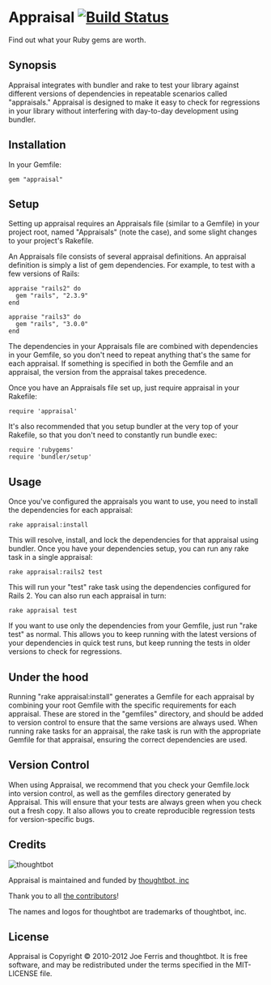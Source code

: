 # Appraisal [![Build Status](https://secure.travis-ci.org/thoughtbot/appraisal.png)](http://travis-ci.org/thoughtbot/appraisal?branch=master)

Find out what your Ruby gems are worth.

Synopsis
--------

Appraisal integrates with bundler and rake to test your library against
different versions of dependencies in repeatable scenarios called "appraisals."
Appraisal is designed to make it easy to check for regressions in your library
without interfering with day-to-day development using bundler.

Installation
------------

In your Gemfile:

    gem "appraisal"

Setup
-----

Setting up appraisal requires an Appraisals file (similar to a Gemfile) in your
project root, named "Appraisals" (note the case), and some slight changes to your project's Rakefile.

An Appraisals file consists of several appraisal definitions. An appraisal
definition is simply a list of gem dependencies. For example, to test with a
few versions of Rails:

    appraise "rails2" do
      gem "rails", "2.3.9"
    end

    appraise "rails3" do
      gem "rails", "3.0.0"
    end

The dependencies in your Appraisals file are combined with dependencies in your
Gemfile, so you don't need to repeat anything that's the same for each
appraisal. If something is specified in both the Gemfile and an appraisal, the
version from the appraisal takes precedence.

Once you have an Appraisals file set up, just require appraisal in your Rakefile:

    require 'appraisal'

It's also recommended that you setup bundler at the very top of your Rakefile,
so that you don't need to constantly run bundle exec:

    require 'rubygems'
    require 'bundler/setup'

Usage
-----

Once you've configured the appraisals you want to use, you need to install the
dependencies for each appraisal:

    rake appraisal:install

This will resolve, install, and lock the dependencies for that appraisal using
bundler. Once you have your dependencies setup, you can run any rake task in a
single appraisal:

    rake appraisal:rails2 test

This will run your "test" rake task using the dependencies configured for Rails
2. You can also run each appraisal in turn:

    rake appraisal test

If you want to use only the dependencies from your Gemfile, just run "rake
test" as normal. This allows you to keep running with the latest versions of
your dependencies in quick test runs, but keep running the tests in older
versions to check for regressions.

Under the hood
--------------

Running "rake appraisal:install" generates a Gemfile for each appraisal by
combining your root Gemfile with the specific requirements for each appraisal.
These are stored in the "gemfiles" directory, and should be added to version
control to ensure that the same versions are always used. When running rake
tasks for an appraisal, the rake task is run with the appropriate Gemfile for
that appraisal, ensuring the correct dependencies are used.

Version Control
--------------

When using Appraisal, we recommend that you check your Gemfile.lock into
version control, as well as the gemfiles directory generated by Appraisal. This
will ensure that your tests are always green when you check out a fresh copy.
It also allows you to create reproducible regression tests for version-specific
bugs.

Credits
-------

![thoughtbot](http://thoughtbot.com/images/tm/logo.png)

Appraisal is maintained and funded by [thoughtbot, inc](http://thoughtbot.com/community)

Thank you to all [the contributors](https://github.com/thoughtbot/appraisal/contributors)!

The names and logos for thoughtbot are trademarks of thoughtbot, inc.

License
-------

Appraisal is Copyright © 2010-2012 Joe Ferris and thoughtbot. It is free software, and may be redistributed under the terms specified in the MIT-LICENSE file.
